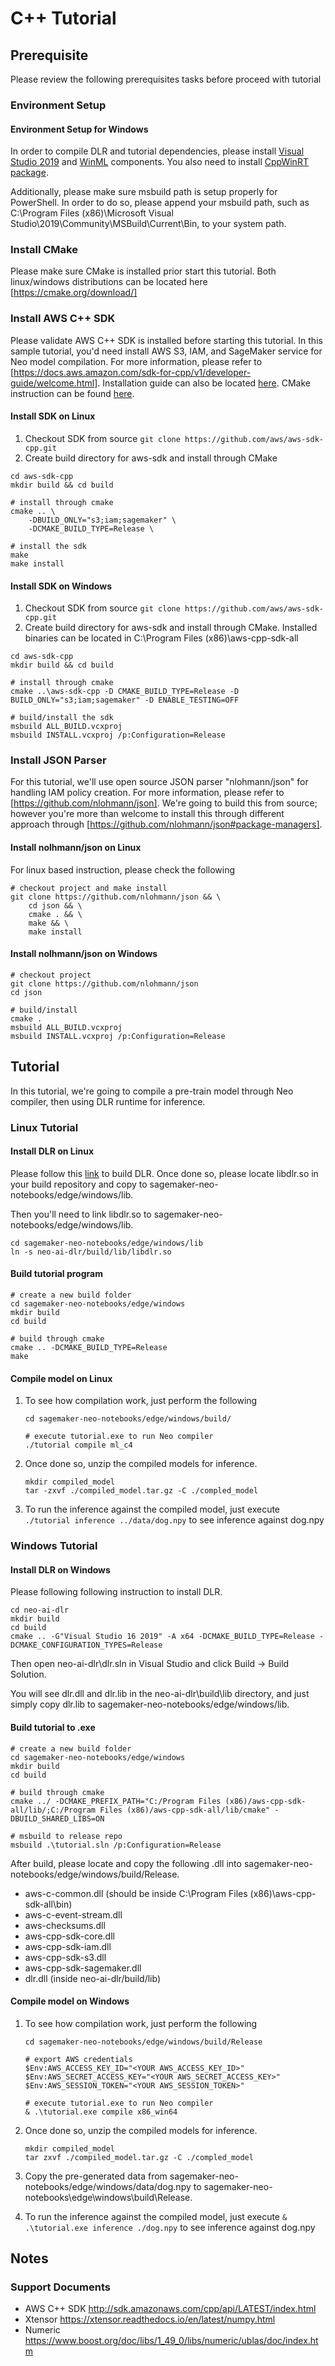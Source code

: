 
# C++ Tutorial

## Prerequisite

Please review the following prerequisites tasks before proceed with tutorial

### Environment Setup

#### Environment Setup for Windows

In order to compile DLR and tutorial dependencies, please install [Visual Studio 2019](https://visualstudio.microsoft.com/vs/) and [WinML](https://docs.microsoft.com/en-us/windows/ai/windows-ml/get-started-desktop) components. You also need to install [CppWinRT package](https://marketplace.visualstudio.com/items?itemName=CppWinRTTeam.cppwinrt101804264). 

Additionally, please make sure msbuild path is setup properly for PowerShell. In order to do so, please append your msbuild path, such as C:\Program Files (x86)\Microsoft Visual Studio\2019\Community\MSBuild\Current\Bin, to your system path.

### Install CMake

Please make sure CMake is installed prior start this tutorial. Both linux/windows distributions can be located here [https://cmake.org/download/]

### Install AWS C++ SDK

Please validate AWS C++ SDK is installed before starting this tutorial. In this sample tutorial, you'd need install AWS S3, IAM, and SageMaker service for Neo model compilation. For more information, please refer to [https://docs.aws.amazon.com/sdk-for-cpp/v1/developer-guide/welcome.html]. Installation guide can also be located [here](https://docs.aws.amazon.com/sdk-for-cpp/v1/developer-guide/setup.html). CMake instruction can be found [here](https://docs.aws.amazon.com/sdk-for-cpp/v1/developer-guide/build-cmake.html).

#### Install SDK on Linux

1. Checkout SDK from source `git clone https://github.com/aws/aws-sdk-cpp.git`
2. Create build directory for aws-sdk and install through CMake

``` shell
cd aws-sdk-cpp
mkdir build && cd build

# install through cmake
cmake .. \
    -DBUILD_ONLY="s3;iam;sagemaker" \
    -DCMAKE_BUILD_TYPE=Release \

# install the sdk
make
make install
```

#### Install SDK on Windows

1. Checkout SDK from source `git clone https://github.com/aws/aws-sdk-cpp.git`
2. Create build directory for aws-sdk and install through CMake. Installed binaries can be located in C:\Program Files (x86)\aws-cpp-sdk-all

``` shell
cd aws-sdk-cpp
mkdir build && cd build

# install through cmake
cmake ..\aws-sdk-cpp -D CMAKE_BUILD_TYPE=Release -D BUILD_ONLY="s3;iam;sagemaker" -D ENABLE_TESTING=OFF

# build/install the sdk
msbuild ALL_BUILD.vcxproj
msbuild INSTALL.vcxproj /p:Configuration=Release
```

### Install JSON Parser

For this tutorial, we'll use open source JSON parser "nlohmann/json" for handling IAM policy creation. For more information, please refer to [https://github.com/nlohmann/json]. We're going to build this from source; however you're more than welcome to install this through different approach through [https://github.com/nlohmann/json#package-managers].

#### Install nolhmann/json on Linux

For linux based instruction, please check the following

``` shell
# checkout project and make install
git clone https://github.com/nlohmann/json && \
    cd json && \
    cmake . && \
    make && \
    make install
```

#### Install nolhmann/json on Windows

``` shell
# checkout project
git clone https://github.com/nlohmann/json
cd json

# build/install
cmake .
msbuild ALL_BUILD.vcxproj
msbuild INSTALL.vcxproj /p:Configuration=Release
```

## Tutorial

In this tutorial, we're going to compile a pre-train model through Neo compiler, then using DLR runtime for inference.

### Linux Tutorial

#### Install DLR on Linux

Please follow this [link](https://neo-ai-dlr.readthedocs.io/en/latest/install.html#building-on-linux) to build DLR. Once done so, please locate libdlr.so in your build repository and copy to sagemaker-neo-notebooks/edge/windows/lib.


Then you'll need to link libdlr.so to sagemaker-neo-notebooks/edge/windows/lib.

``` shell
cd sagemaker-neo-notebooks/edge/windows/lib
ln -s neo-ai-dlr/build/lib/libdlr.so
```

#### Build tutorial program

```shell
# create a new build folder
cd sagemaker-neo-notebooks/edge/windows
mkdir build
cd build

# build through cmake
cmake .. -DCMAKE_BUILD_TYPE=Release
make
```

#### Compile model on Linux

1. To see how compilation work, just perform the following

    ```shell
    cd sagemaker-neo-notebooks/edge/windows/build/

    # execute tutorial.exe to run Neo compiler
    ./tutorial compile ml_c4
    ```

2. Once done so, unzip the compiled models for inference.

   ``` shell
   mkdir compiled_model
   tar -zxvf ./compiled_model.tar.gz -C ./compled_model
   ```

3. To run the inference against the compiled model, just execute `./tutorial inference ../data/dog.npy` to see inference against dog.npy

### Windows Tutorial

#### Install DLR on Windows

Please following following instruction to install DLR.

```
cd neo-ai-dlr
mkdir build
cd build
cmake .. -G"Visual Studio 16 2019" -A x64 -DCMAKE_BUILD_TYPE=Release -DCMAKE_CONFIGURATION_TYPES=Release
```

Then open neo-ai-dlr\dlr.sln in Visual Studio and click Build -> Build Solution.

You will see dlr.dll and dlr.lib in the neo-ai-dlr\build\lib directory, and just simply copy dlr.lib to sagemaker-neo-notebooks/edge/windows/lib.

#### Build tutorial to .exe

```shell
# create a new build folder
cd sagemaker-neo-notebooks/edge/windows
mkdir build
cd build

# build through cmake
cmake ../ -DCMAKE_PREFIX_PATH="C:/Program Files (x86)/aws-cpp-sdk-all/lib/;C:/Program Files (x86)/aws-cpp-sdk-all/lib/cmake" -DBUILD_SHARED_LIBS=ON

# msbuild to release repo
msbuild .\tutorial.sln /p:Configuration=Release
```

After build, please locate and copy the following .dll into sagemaker-neo-notebooks/edge/windows/build/Release.

* aws-c-common.dll (should be inside C:\Program Files (x86)\aws-cpp-sdk-all\bin)
* aws-c-event-stream.dll
* aws-checksums.dll
* aws-cpp-sdk-core.dll
* aws-cpp-sdk-iam.dll
* aws-cpp-sdk-s3.dll
* aws-cpp-sdk-sagemaker.dll
* dlr.dll (inside neo-ai-dlr/build/lib)

#### Compile model on Windows

1. To see how compilation work, just perform the following

    ```shell
    cd sagemaker-neo-notebooks/edge/windows/build/Release

    # export AWS credentials
    $Env:AWS_ACCESS_KEY_ID="<YOUR AWS_ACCESS_KEY_ID>"
    $Env:AWS_SECRET_ACCESS_KEY="<YOUR AWS_SECRET_ACCESS_KEY>"
    $Env:AWS_SESSION_TOKEN="<YOUR AWS_SESSION_TOKEN>"

    # execute tutorial.exe to run Neo compiler
    & .\tutorial.exe compile x86_win64
    ```

2. Once done so, unzip the compiled models for inference.

   ``` shell
   mkdir compiled_model
   tar zxvf ./compiled_model.tar.gz -C ./compled_model
   ```

3. Copy the pre-generated data from sagemaker-neo-notebooks/edge/windows/data/dog.npy to sagemaker-neo-notebooks\edge\windows\build\Release.
4. To run the inference against the compiled model, just execute `& .\tutorial.exe inference ./dog.npy` to see inference against dog.npy

## Notes

### Support Documents

* AWS C++ SDK  http://sdk.amazonaws.com/cpp/api/LATEST/index.html
* Xtensor https://xtensor.readthedocs.io/en/latest/numpy.html
* Numeric https://www.boost.org/doc/libs/1_49_0/libs/numeric/ublas/doc/index.htm